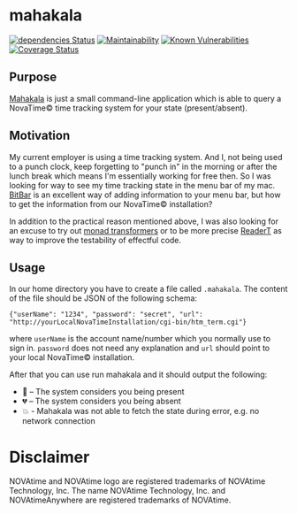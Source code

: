 # mahakala
[![dependencies Status](https://david-dm.org/kyusu/mahakala/status.svg)](https://david-dm.org/kyusu/mahakala)
[![Maintainability](https://api.codeclimate.com/v1/badges/2a8f8276214c89a96d19/maintainability)](https://codeclimate.com/github/kyusu/mahakala/maintainability)
[![Known Vulnerabilities](https://snyk.io/test/github/kyusu/mahakala/badge.svg?targetFile=package.json)](https://snyk.io/test/github/kyusu/mahakala?targetFile=package.json)
[![Coverage Status](https://coveralls.io/repos/github/kyusu/mahakala/badge.svg?branch=master)](https://coveralls.io/github/kyusu/mahakala?branch=master)

## Purpose
[Mahakala](https://en.wikipedia.org/wiki/Mahakala) is just a small command-line application which is able to query a NovaTime© time tracking system for your state (present/absent).

## Motivation
My current employer is using a time tracking system. And I, not being used to a punch clock, keep forgetting to "punch in" in the morning or after the lunch break which means I'm essentially working for free then. So I was looking for way to see my time tracking state in the menu bar of my mac. [BitBar](https://getbitbar.com) is an excellent way of adding information to your menu bar, but how to get the information from our NovaTime© installation?

In addition to the practical reason mentioned above, I was also looking for an excuse to try out [monad transformers](https://www.linkedin.com/pulse/monad-transformers-javascript-vladimír-gorej) or to be more precise [ReaderT](https://evilsoft.github.io/crocks/docs/crocks/ReaderT.html) as way to improve the testability of effectful code.

## Usage

In our home directory you have to create a file called `.mahakala`. The content of the file should be JSON of the following schema:
```
{"userName": "1234", "password": "secret", "url": "http://yourLocalNovaTimeInstallation/cgi-bin/htm_term.cgi"}
```
where `userName` is the account name/number which you normally use to sign in. `password` does not need any explanation and `url` should point to your local NovaTime© installation.

After that you can use run mahakala and it should output the following:

* 💓 – The system considers you being present
* 💔 – The system considers you being absent
* 💥 - Mahakala was not able to fetch the state during error, e.g. no network connection


# Disclaimer
NOVAtime and NOVAtime logo are registered trademarks of NOVAtime Technology, Inc. The name NOVAtime Technology, Inc. and NOVAtimeAnywhere are registered trademarks of NOVAtime.
